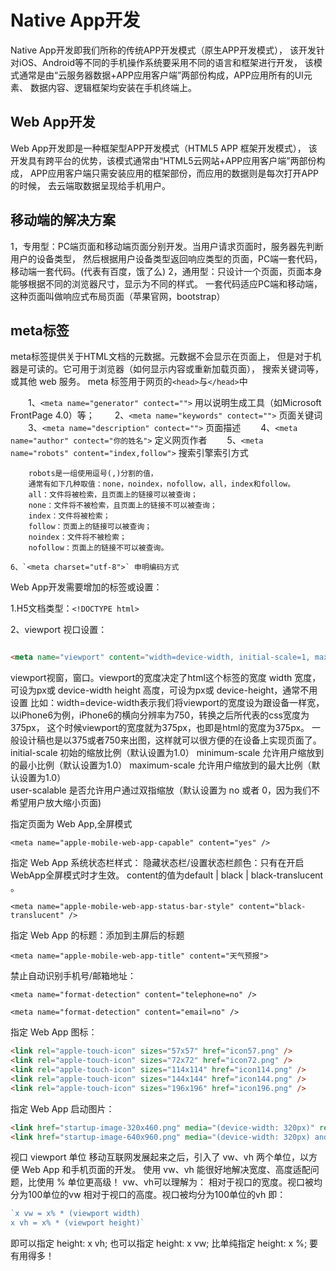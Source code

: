 # Native App开发

Native App开发即我们所称的传统APP开发模式（原生APP开发模式），
该开发针对iOS、Android等不同的手机操作系统要采用不同的语言和框架进行开发，
该模式通常是由“云服务器数据+APP应用客户端”两部份构成，APP应用所有的UI元素、
数据内容、逻辑框架均安装在手机终端上。

## Web App开发

Web App开发即是一种框架型APP开发模式（HTML5 APP 框架开发模式），
该开发具有跨平台的优势，该模式通常由“HTML5云网站+APP应用客户端”两部份构成，
APP应用客户端只需安装应用的框架部份，而应用的数据则是每次打开APP的时候，
去云端取数据呈现给手机用户。

## 移动端的解决方案

1，专用型：PC端页面和移动端页面分别开发。当用户请求页面时，服务器先判断用户的设备类型，
然后根据用户设备类型返回响应类型的页面，PC端一套代码，移动端一套代码。(代表有百度，饿了么)
2，通用型：只设计一个页面，页面本身能够根据不同的浏览器尺寸，显示为不同的样式。
一套代码适应PC端和移动端，这种页面叫做响应式布局页面（苹果官网，bootstrap）

## meta标签

meta标签提供关于HTML文档的元数据。元数据不会显示在页面上，
但是对于机器是可读的。它可用于浏览器（如何显示内容或重新加载页面），
搜索关键词等，或其他 web 服务。
meta 标签用于网页的`<head>`与`</head>`中

　　1、`<meta name="generator" contect="">` 用以说明生成工具（如Microsoft FrontPage 4.0）等；
　　2、`<meta name="keywords" contect="">` 页面关键词
　　3、`<meta name="description" contect="">` 页面描述
　　4、`<meta name="author" contect="你的姓名">` 定义网页作者
　　5、`<meta name="robots" content="index,follow">` 搜索引擎索引方式

        robots是一组使用逗号(,)分割的值，
        通常有如下几种取值：none，noindex，nofollow，all，index和follow。
        all：文件将被检索，且页面上的链接可以被查询；
        none：文件将不被检索，且页面上的链接不可以被查询；
        index：文件将被检索；
        follow：页面上的链接可以被查询；
        noindex：文件将不被检索；
        nofollow：页面上的链接不可以被查询。

    6、`<meta charset="utf-8">` 申明编码方式

Web App开发需要增加的标签或设置：

1.H5文档类型：` <!DOCTYPE html> `

2、viewport 视口设置：

```html

<meta name="viewport" content="width=device-width, initial-scale=1, maximum-scale=1, user-scalable=no">

```

viewport视窗，窗口。viewport的宽度决定了html这个标签的宽度
width   宽度，可设为px或 device-width
height    高度，可设为px或 device-height，通常不用设置
    比如：width=device-width表示我们将viewport的宽度设为跟设备一样宽，
    以iPhone6为例，iPhone6的横向分辨率为750，转换之后所代表的css宽度为375px，
    这个时候viewport的宽度就为375px，也即是html的宽度为375px。
    一般设计稿也是以375或者750来出图，这样就可以很方便的在设备上实现页面了。
initial-scale 初始的缩放比例（默认设置为1.0）
minimum-scale 允许用户缩放到的最小比例（默认设置为1.0）
maximum-scale 允许用户缩放到的最大比例（默认设置为1.0）  
user-scalable 是否允许用户通过双指缩放（默认设置为 no 或者 0，因为我们不希望用户放大缩小页面)

指定页面为 Web App,全屏模式

`<meta name="apple-mobile-web-app-capable" content="yes" />`

指定 Web App 系统状态栏样式：
隐藏状态栏/设置状态栏颜色：只有在开启WebApp全屏模式时才生效。
content的值为default | black | black-translucent 。

`<meta name="apple-mobile-web-app-status-bar-style" content="black-translucent" />`

指定 Web App 的标题：添加到主屏后的标题

`<meta name="apple-mobile-web-app-title" content="天气预报">`

禁止自动识别手机号/邮箱地址：

`<meta name="format-detection" content="telephone=no" />`

`<meta name="format-detection" content="email=no" />`

指定 Web App 图标：

```html
<link rel="apple-touch-icon" sizes="57x57" href="icon57.png" />  
<link rel="apple-touch-icon" sizes="72x72" href="icon72.png" />  
<link rel="apple-touch-icon" sizes="114x114" href="icon114.png" />
<link rel="apple-touch-icon" sizes="144x144" href="icon144.png" />
<link rel="apple-touch-icon" sizes="196x196" href="icon196.png" />
```

指定 Web App 启动图片：

```html
<link href="startup-image-320x460.png" media="(device-width: 320px)" rel="apple-touch-startup-image">
<link href="startup-image-640x960.png" media="(device-width: 320px) and (-webkit-device-pixel-ratio: 2)" rel="apple-touch-startup-image">
```

视口 viewport 单位
移动互联网发展起来之后，引入了 vw、vh 两个单位，以方便 Web App 和手机页面的开发。
使用 vw、vh 能很好地解决宽度、高度适配问题，比使用 % 单位更高级！
vw、vh可以理解为：
相对于视口的宽度。视口被均分为100单位的vw
相对于视口的高度。视口被均分为100单位的vh
即：

```javascript
`x vw = x% * (viewport width)
x vh = x% * (viewport height)`
```

即可以指定 height: x vh;
也可以指定 height: x vw;
比单纯指定 height: x %; 要有用得多！
